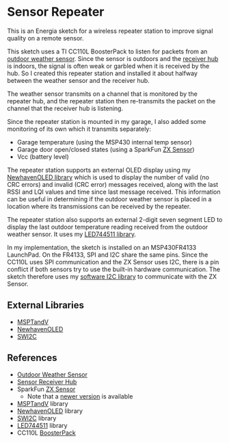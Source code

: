 Sensor Repeater
===============

This is an Energia sketch for a wireless repeater station to improve signal quality on a remote sensor.

This sketch uses a TI CC110L BoosterPack to listen for packets from an [outdoor weather sensor][1]. Since the sensor is outdoors and the [receiver hub][2] is indoors, the signal is often weak or garbled when it is received by the hub. So I created this repeater station and installed it about halfway between the weather sensor and the receiver hub.

The weather sensor transmits on a channel that is monitored by the repeater hub, and the repeater station then re-transmits the packet on the channel that the receiver hub is listening.

Since the repeater station is mounted in my garage, I also added some  monitoring of its own which it transmits separately:
- Garage temperature (using the MSP430 internal temp sensor)
- Garage door open/closed states (using a SparkFun [ZX Sensor][3])
- Vcc (battery level)

The repeater station supports an external OLED display using my [NewhavenOLED library][5] which is used to display the number of valid (no CRC errors) and invalid (CRC error) messages received, along with the last RSSI and LQI values and time since last message received. This information can be useful in determining if the outdoor weather sensor is placed in a location where its transmissions can be received by the repeater.

The repeater station also supports an external 2-digit seven segment LED to display the last outdoor temperature reading received from the outdoor weather sensor. It uses my [LED744511 library][9].

In my implementation, the sketch is installed on an MSP430FR4133 LaunchPad.  On the FR4133, SPI and I2C share the same pins. Since the CC110L uses SPI communication and the ZX Sensor uses I2C, there is a pin conflict if both sensors try to use the built-in hardware communication.  The sketch therefore uses my [software I2C library][6] to communicate with the ZX Sensor.

External Libraries
------------------
- [MSPTandV][4]
- [NewhavenOLED][5]
- [SWI2C][6]



References
----------
+ [Outdoor Weather Sensor][1]
+ [Sensor Receiver Hub][2]
+ SparkFun [ZX Sensor][3]
  + Note that a [newer version][7] is available
+ [MSPTandV][4] library
+ [NewhavenOLED][5] library
+ [SWI2C][6] library
+ [LED744511][9] library
+ CC110L [BoosterPack][8]

[1]: https://gitlab.com/Andy4495/Outdoor-Weather-Sensor
[2]: https://gitlab.com/Andy4495/Sensor-Receiver
[3]: https://www.sparkfun.com/products/retired/12780
[4]: https://gitlab.com/Andy4495/mspTandV
[5]: https://gitlab.com/Andy4495/NewhavenOLED
[6]: https://gitlab.com/Andy4495/NewhavenOLED
[7]: https://www.sparkfun.com/products/13162
[8]: http://www.ti.com/tool/430BOOST-CC110L
[9]: https://gitlab.com/Andy4495/LED744511
